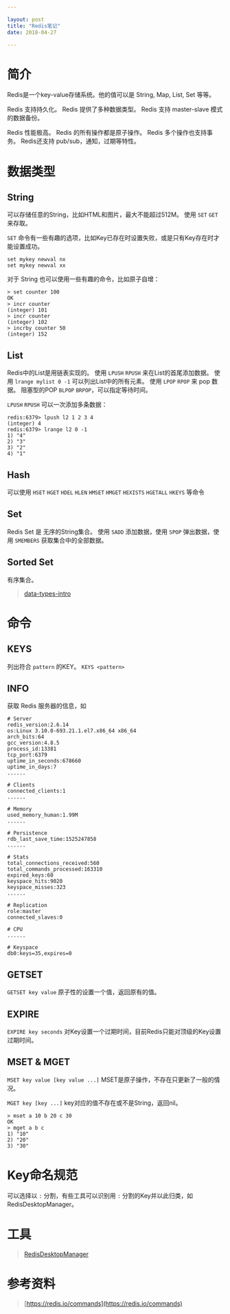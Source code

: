```yaml
---

layout: post
title: "Redis笔记"
date: 2018-04-27

---
```


# 简介
Redis是一个key-value存储系统。他的值可以是 String, Map, List, Set 等等。

Redis 支持持久化。
Redis 提供了多种数据类型。
Redis 支持 master-slave 模式的数据备份。

Redis 性能极高。
Redis 的所有操作都是原子操作。
Redis 多个操作也支持事务。
Redis还支持 pub/sub，通知，过期等特性。

# 数据类型
## String
可以存储任意的String，比如HTML和图片，最大不能超过512M。
使用 `SET` `GET` 来存取。

`SET` 命令有一些有趣的选项，比如Key已存在时设置失败，或是只有Key存在时才能设置成功。
```
set mykey newval nx
set mykey newval xx
```

对于 String 也可以使用一些有趣的命令，比如原子自增：

```
> set counter 100
OK
> incr counter
(integer) 101
> incr counter
(integer) 102
> incrby counter 50
(integer) 152
```

## List
Redis中的List是用链表实现的。
使用 `LPUSH` `RPUSH` 来在List的首尾添加数据。
使用 `lrange mylist 0 -1` 可以列出List中的所有元素。
使用 `LPOP` `RPOP` 来 pop 数据。
阻塞型的POP `BLPOP` `BRPOP`，可以指定等待时间。

`LPUSH` `RPUSH` 可以一次添加多条数据：
```
redis:6379> lpush l2 1 2 3 4
(integer) 4
redis:6379> lrange l2 0 -1
1) "4"
2) "3"
3) "2"
4) "1"
```

## Hash
可以使用 `HSET` `HGET` `HDEL` `HLEN` `HMSET` `HMGET` `HEXISTS` `HGETALL` `HKEYS` 等命令

## Set
Redis Set 是 无序的String集合。
使用 `SADD` 添加数据，使用 `SPOP` 弹出数据，使用 `SMEMBERS` 获取集合中的全部数据。

## Sorted Set
有序集合。

> [data-types-intro](https://redis.io/topics/data-types-intro)


# 命令
## KEYS
列出符合 `pattern` 的KEY。
`KEYS <pattern>` 

## INFO
获取 Redis 服务器的信息，如

```
# Server
redis_version:2.6.14
os:Linux 3.10.0-693.21.1.el7.x86_64 x86_64
arch_bits:64
gcc_version:4.8.5
process_id:13381
tcp_port:6379
uptime_in_seconds:678660
uptime_in_days:7
......

# Clients
connected_clients:1
......

# Memory
used_memory_human:1.99M
......

# Persistence
rdb_last_save_time:1525247858
......

# Stats
total_connections_received:560
total_commands_processed:163310
expired_keys:60
keyspace_hits:9020
keyspace_misses:323
......

# Replication
role:master
connected_slaves:0

# CPU
......

# Keyspace
db0:keys=35,expires=0
```

## GETSET
`GETSET key value`
原子性的设置一个值，返回原有的值。

## EXPIRE
`EXPIRE key seconds`
对Key设置一个过期时间，目前Redis只能对顶级的Key设置过期时间。

## MSET & MGET
`MSET key value [key value ...]`
MSET是原子操作，不存在只更新了一般的情况。

`MGET key [key ...]`
key对应的值不存在或不是String，返回nil。

```
> mset a 10 b 20 c 30
OK
> mget a b c
1) "10"
2) "20"
3) "30"
```



# Key命名规范
可以选择以 `:` 分割，有些工具可以识别用 `:` 分割的Key并以此归类，如RedisDesktopManager。

# 工具
> [RedisDesktopManager](https://github.com/uglide/RedisDesktopManager/releases)

# 参考资料
> [https://redis.io/commands](https://redis.io/commands)